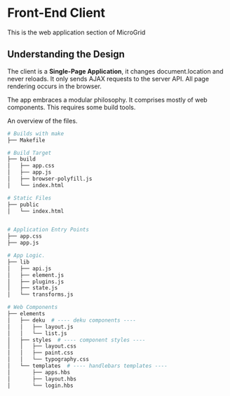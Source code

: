# Front-End Client

This is the web application section of MicroGrid


## Understanding the Design

The client is a **Single-Page Application**, it changes document.location and never reloads. It only sends AJAX requests to the server API. All page rendering occurs in the browser.

The app embraces a modular philosophy. It comprises mostly of web components. This requires some build tools.

An overview of the files.

```bash
# Builds with make
├── Makefile  

# Build Target
├── build
│   ├── app.css
│   ├── app.js
│   ├── browser-polyfill.js
│   └── index.html

# Static Files
├── public
│   └── index.html


# Application Entry Points
├── app.css
├── app.js

# App Logic.
├── lib
│   ├── api.js
│   ├── element.js
│   ├── plugins.js
│   ├── state.js
│   └── transforms.js

# Web Components
├── elements
│   ├── deku  # ---- deku components ----
│   │   ├── layout.js
│   │   └── list.js
│   ├── styles  # ---- component styles ----
│   │   ├── layout.css
│   │   ├── paint.css
│   │   └── typography.css
│   └── templates  # ---- handlebars templates ----
│       ├── apps.hbs
│       ├── layout.hbs
│       └── login.hbs

```
